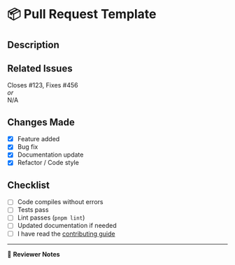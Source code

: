 # 📦 Pull Request Template

## Description

<!-- Describe what this PR does and why -->

## Related Issues

Closes #123, Fixes #456  
_or_  
N/A

## Changes Made

- [x] Feature added
- [x] Bug fix
- [x] Documentation update
- [x] Refactor / Code style

## Checklist

- [ ] Code compiles without errors
- [ ] Tests pass
- [ ] Lint passes (`pnpm lint`)
- [ ] Updated documentation if needed
- [ ] I have read the [contributing guide](../CONTRIBUTING.md)

---

🧠 **Reviewer Notes**  
<!-- Leave any relevant implementation notes or questions -->
